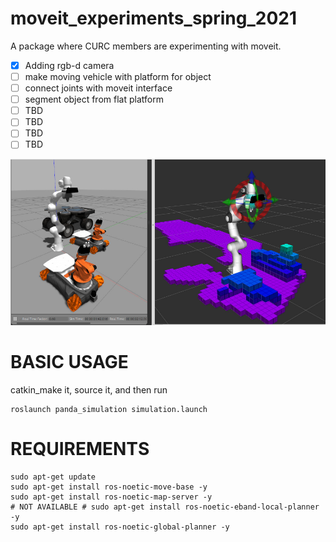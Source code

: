 # moveit_experiments_spring_2021
A package where CURC members are experimenting with moveit.

- [x] Adding rgb-d camera
- [ ] make moving vehicle with platform for object
- [ ] connect joints with moveit interface
- [ ] segment object from flat platform
- [ ] TBD
- [ ] TBD
- [ ] TBD
- [ ] TBD

![showing depth perception connected to moveit](media/current_perception.png)

# BASIC USAGE
catkin_make it, source it, and then run 
```
roslaunch panda_simulation simulation.launch
```

# REQUIREMENTS
```
sudo apt-get update
sudo apt-get install ros-noetic-move-base -y
sudo apt-get install ros-noetic-map-server -y
# NOT AVAILABLE # sudo apt-get install ros-noetic-eband-local-planner -y
sudo apt-get install ros-noetic-global-planner -y
```
